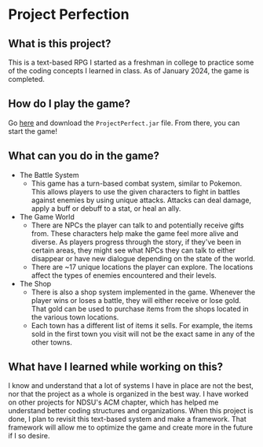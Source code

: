 # Project Perfection

## What is this project?

This is a text-based RPG I started as a freshman in college to practice some of the coding concepts I learned in class. As of January 2024, the game is completed.

## How do I play the game?

Go [here](https://github.com/KingPhilip14/ProjectPerfection/releases/tag/v1.0) and download the `ProjectPerfect.jar` file. From there, you can start the game!

## What can you do in the game?

- The Battle System
  - This game has a turn-based combat system, similar to Pokemon. This allows players to use the given characters to fight in battles against enemies by using unique attacks. Attacks can deal damage, apply a buff or debuff to a stat, or heal an ally.
- The Game World
  - There are NPCs the player can talk to and potentially receive gifts from. These characters help make the game feel more alive and diverse. As players progress through the story, if they've been in certain areas, they might see what NPCs they can talk to either disappear or have new dialogue depending on the state of the world.
  - There are ~17 unique locations the player can explore. The locations affect the types of enemies encountered and their levels.
- The Shop
  - There is also a shop system implemented in the game. Whenever the player wins or loses a battle, they will either receive or lose gold. That gold can be used to purchase items from the shops located in the various town locations.
  - Each town has a different list of items it sells. For example, the items sold in the first town you visit will not be the exact same in any of the other towns.

## What have I learned while working on this?

I know and understand that a lot of systems I have in place are not the best, nor that the project as a whole is organized in the best way. I have worked on other projects for NDSU's ACM chapter, which has helped me understand better coding structures and organizations. When this project is done, I plan to revisit this text-based system and make a framework. That framework will allow me to optimize the game and create more in the future if I so desire.
